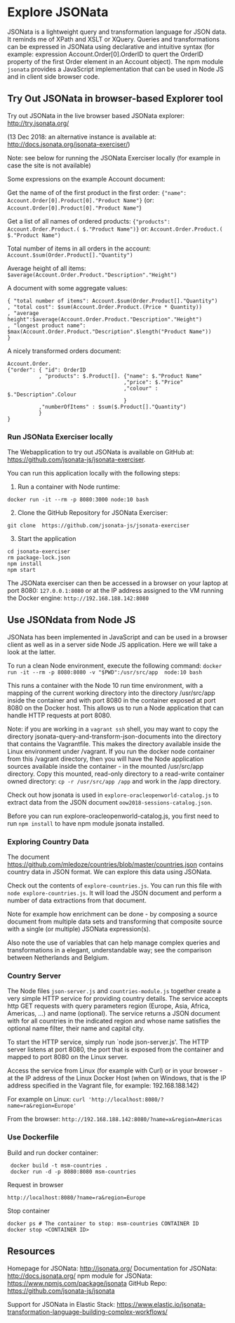 # Explore JSONata

JSONata is a lightweight query and transformation language for JSON data. It reminds me of XPath and XSLT or XQuery. Queries and transformations can be expressed in JSONata using declarative and intuitive syntax (for example: expression Account.Order[0].OrderID to quert the OrderID property of the first Order element in an Account object). The npm module `jsonata` provides a JavaScript implementation that can be used in Node JS and in client side browser code.

## Try Out JSONata in browser-based Explorer tool

Try out JSONata in the live browser based JSONata explorer:  http://try.jsonata.org/

(13 Dec 2018: an alternative instance is available at: http://docs.jsonata.org/jsonata-exerciser/)

Note: see below for running the JSONata Exerciser locally (for example in case the site is not available)

Some expressions on the example Account document:

Get the name of of the first product in the first order: `{"name": Account.Order[0].Product[0]."Product Name"}` (or: `Account.Order[0].Product[0]."Product Name"`)

Get a list of all names of ordered products: `{"products": Account.Order.Product.( $."Product Name")}` or: `Account.Order.Product.( $."Product Name")`  

Total number of items in all orders in the account: `Account.$sum(Order.Product[]."Quantity")`                           

Average height of all items: `$average(Account.Order.Product."Description"."Height")`

A document with some aggregate values:
```
{ "total number of items": Account.$sum(Order.Product[]."Quantity")
, "total cost": $sum(Account.Order.Product.(Price * Quantity))
, "average height":$average(Account.Order.Product."Description"."Height")
, "longest product name": $max(Account.Order.Product."Description".$length("Product Name"))
}
```

A nicely transformed orders document:
```
Account.Order.
{"order": { "id": OrderID
          , "products": $.Product[]. {"name": $."Product Name"
                                     ,"price": $."Price"
                                     ,"colour" : $."Description".Colour
                                     }
          ,"numberOfItems" : $sum($.Product[]."Quantity")                           
          }
}
```

### Run JSONata Exerciser locally

The Webapplication to try out JSONata is available on GitHub at: https://github.com/jsonata-js/jsonata-exerciser.

You can run this application locally with the following steps:
1. Run a container with Node runtime:
```
docker run -it --rm -p 8080:3000 node:10 bash
```
2. Clone the GitHub Repository for JSONata Exerciser:
```
git clone  https://github.com/jsonata-js/jsonata-exerciser
```
3. Start the application
```
cd jsonata-exerciser
rm package-lock.json
npm install
npm start
```

The JSONata exerciser can then be accessed in a browser on your laptop at port 8080: `127.0.0.1:8080` or at the IP address assigned to the VM running the Docker engine: `http://192.168.188.142:8080`

## Use JSONdata from Node JS
JSONata has been implemented in JavaScript and can be used in a browser client as well as in a server side Node JS application. Here we will take a look at the latter.

To run a clean Node environment, execute the following command:
`docker run -it --rm -p 8080:8080 -v "$PWD":/usr/src/app  node:10 bash`

This runs a container with the Node 10 run time environment, with a mapping of the current working directory into the directory /usr/src/app inside the container and with port 8080 in the container exposed at port 8080 on the Docker host. This allows us to run a Node application that can handle HTTP requests at port 8080.

Note: if you are working in a `vagrant ssh` shell, you may want to copy the directory jsonata-query-and-transform-json-documents into the directory that contains the Vagrantfile. This makes the directory available inside the Linux environment under /vagrant. If you run the docker node container from this /vagrant directory, then you will have the Node application sources available inside the container - in the mounted /usr/src/app directory. Copy this mounted, read-only directory to a read-write container owned directory: `cp -r /usr/src/app /app` and work in the /app directory.

Check out how jsonata is used in `explore-oracleopenworld-catalog.js` to extract data from the JSON document `oow2018-sessions-catalog.json`.

Before you can run explore-oracleopenworld-catalog.js, you first need to run `npm install` to have npm module jsonata installed.

### Exploring Country Data
The document https://github.com/mledoze/countries/blob/master/countries.json contains country data in JSON format. We can explore this data using JSONata.

Check out the contents of `explore-countries.js`. You can run this file with `node explore-countries.js`. It will load the JSON document and perform a number of data extractions from that document.

Note for example how enrichment can be done - by composing a source document from multiple data sets and transforming that composite source with a single (or multiple) JSONata expression(s).

Also note the use of variables that can help manage complex queries and transformations in a elegant, understandable way; see the comparison between Netherlands and Belgium.

### Country Server
The Node files `json-server.js` and `countries-module.js` together create a very simple HTTP service for providing country details. The service accepts http GET requests with query parameters region (Europe, Asia, Africa, Americas, ...) and name (optional). The service returns a JSON document with for all countries in the indicated region and whose name satisfies the optional name filter, their name and capital city.

To start the HTTP service, simply run `node json-server.js'.  The HTTP server listens at port 8080, the port that is exposed from the container and mapped to port 8080 on the Linux server.

Access the service from Linux (for example with Curl) or in your browser - at the IP address of the Linux Docker Host (when on Windows, that is the IP address specified in the Vagrant file, for example: 192.168.188.142)

For example on Linux: `curl 'http://localhost:8080/?name=ra&region=Europe'`

From the browser: `http://192.168.188.142:8080/?name=x&region=Americas`

### Use Dockerfile

Build and run docker container:
```
 docker build -t msm-countries .
 docker run -d -p 8080:8080 msm-countries
```
Request in browser
```
http://localhost:8080/?name=ra&region=Europe
```
Stop container
```
docker ps # The container to stop: msm-countries CONTAINER ID
docker stop <CONTAINER ID>
```

## Resources
Homepage for JSONata: http://jsonata.org/
Documentation for JSONata: http://docs.jsonata.org/
npm module for JSONata: https://www.npmjs.com/package/jsonata
GitHub Repo: https://github.com/jsonata-js/jsonata

Support for JSONata in Elastic Stack: https://www.elastic.io/jsonata-transformation-language-building-complex-workflows/

